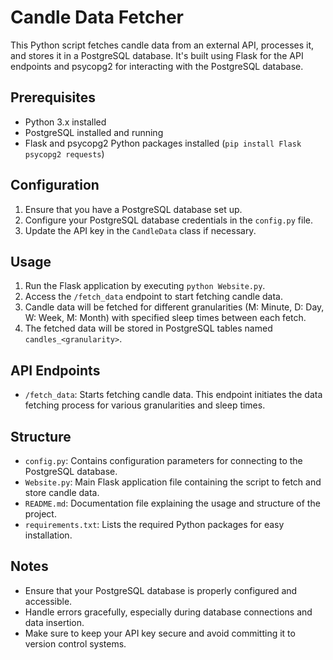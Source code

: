 # Candle Data Fetcher

This Python script fetches candle data from an external API, processes it, and stores it in a PostgreSQL database. It's built using Flask for the API endpoints and psycopg2 for interacting with the PostgreSQL database.

## Prerequisites

- Python 3.x installed
- PostgreSQL installed and running
- Flask and psycopg2 Python packages installed (`pip install Flask psycopg2 requests`)

## Configuration

1. Ensure that you have a PostgreSQL database set up.
2. Configure your PostgreSQL database credentials in the `config.py` file.
3. Update the API key in the `CandleData` class if necessary.

## Usage

1. Run the Flask application by executing `python Website.py`.
2. Access the `/fetch_data` endpoint to start fetching candle data.
3. Candle data will be fetched for different granularities (M: Minute, D: Day, W: Week, M: Month) with specified sleep times between each fetch.
4. The fetched data will be stored in PostgreSQL tables named `candles_<granularity>`.

## API Endpoints

- `/fetch_data`: Starts fetching candle data. This endpoint initiates the data fetching process for various granularities and sleep times.

## Structure

- `config.py`: Contains configuration parameters for connecting to the PostgreSQL database.
- `Website.py`: Main Flask application file containing the script to fetch and store candle data.
- `README.md`: Documentation file explaining the usage and structure of the project.
- `requirements.txt`: Lists the required Python packages for easy installation.

## Notes

- Ensure that your PostgreSQL database is properly configured and accessible.
- Handle errors gracefully, especially during database connections and data insertion.
- Make sure to keep your API key secure and avoid committing it to version control systems.
